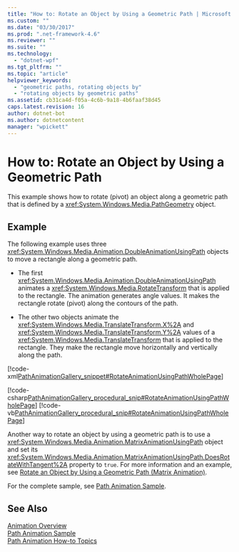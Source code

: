 ```yaml
---
title: "How to: Rotate an Object by Using a Geometric Path | Microsoft Docs"
ms.custom: ""
ms.date: "03/30/2017"
ms.prod: ".net-framework-4.6"
ms.reviewer: ""
ms.suite: ""
ms.technology: 
  - "dotnet-wpf"
ms.tgt_pltfrm: ""
ms.topic: "article"
helpviewer_keywords: 
  - "geometric paths, rotating objects by"
  - "rotating objects by geometric paths"
ms.assetid: cb31ca4d-f05a-4c6b-9a18-4b6faaf38d45
caps.latest.revision: 16
author: dotnet-bot
ms.author: dotnetcontent
manager: "wpickett"
---
```

# How to: Rotate an Object by Using a Geometric Path
This example shows how to rotate (pivot) an object along a geometric path that is defined by a              <xref:System.Windows.Media.PathGeometry> object.  
  
## Example  
 The following example uses three                      <xref:System.Windows.Media.Animation.DoubleAnimationUsingPath> objects to move a rectangle along a geometric path.  
  
-   The first                              <xref:System.Windows.Media.Animation.DoubleAnimationUsingPath> animates a                              <xref:System.Windows.Media.RotateTransform> that is applied to the rectangle. The animation generates angle values. It makes the rectangle rotate (pivot) along the contours of the path.  
  
-   The other two objects animate the                              <xref:System.Windows.Media.TranslateTransform.X%2A> and                              <xref:System.Windows.Media.TranslateTransform.Y%2A> values of a                              <xref:System.Windows.Media.TranslateTransform> that is applied to the rectangle. They make the rectangle move horizontally and vertically along the path.  
  
 [!code-xml[PathAnimationGallery_snippet#RotateAnimationUsingPathWholePage](../../../../samples/snippets/csharp/VS_Snippets_Wpf/PathAnimationGallery_snippet/CS/rotateanimationusingpathexample.xaml#rotateanimationusingpathwholepage)]  
  
 [!code-csharp[PathAnimationGallery_procedural_snip#RotateAnimationUsingPathWholePage](../../../../samples/snippets/csharp/VS_Snippets_Wpf/PathAnimationGallery_procedural_snip/CSharp/RotateAnimationUsingPathExample.cs#rotateanimationusingpathwholepage)]
 [!code-vb[PathAnimationGallery_procedural_snip#RotateAnimationUsingPathWholePage](../../../../samples/snippets/visualbasic/VS_Snippets_Wpf/PathAnimationGallery_procedural_snip/VisualBasic/RotateAnimationUsingPathExample.vb#rotateanimationusingpathwholepage)]  
  
 Another way to rotate an object by using a geometric path is to use a                      <xref:System.Windows.Media.Animation.MatrixAnimationUsingPath> object and set its                      <xref:System.Windows.Media.Animation.MatrixAnimationUsingPath.DoesRotateWithTangent%2A> property to                      `true`. For more information and an example, see                      [Rotate an Object by Using a Geometric Path (Matrix Animation)](../../../../docs/framework/wpf/graphics-multimedia/how-to-rotate-an-object-by-using-a-geometric-path-matrix-animation.md).  
  
 For the complete sample, see                      [Path Animation Sample](http://go.microsoft.com/fwlink/?LinkID=160028).  
  
## See Also  
 [Animation Overview](../../../../docs/framework/wpf/graphics-multimedia/animation-overview.md)   
 [Path Animation Sample](http://go.microsoft.com/fwlink/?LinkID=160028)   
 [Path Animation How-to Topics](../../../../docs/framework/wpf/graphics-multimedia/path-animation-how-to-topics.md)